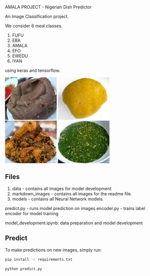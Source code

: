 AMALA PROJECT - Nigerian Dish Predictor

An Image Classification project. 

We consider 6 meal classes.

1. FUFU
2. EBA
3. AMALA
4. EFO
5. EWEDU
6. IYAN 

using keras and tensorflow.

![amala](./markdown_images/amala.jpeg) 
![eba](./markdown_images/eba.jpeg)
![efo](./markdown_images/efo.jpeg)
![ewedu](./markdown_images/ewedu.jpeg)

## Files

1. data - contains all images for model development
2. markdown_images - contains all images for the readme file.
3. models - contains all Neural Network models.

predict.py - runs model prediction on images
encoder.py - trains label encoder for model training

model_development.ipynb: data preparation and model development

## Predict

To make predictions on new images, simply run:

```bash
pip install -r requirements.txt
```

```bash
python predict.py
```
